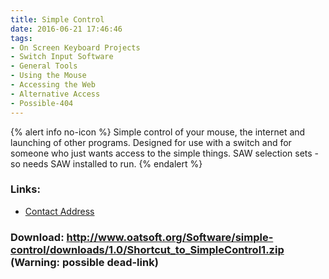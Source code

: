 ```yaml
---
title: Simple Control
date: 2016-06-21 17:46:46
tags: 
- On Screen Keyboard Projects
- Switch Input Software
- General Tools
- Using the Mouse
- Accessing the Web
- Alternative Access
- Possible-404
---
```


{% alert info no-icon %}
Simple control of your mouse, the internet and launching of other programs. Designed for use with a switch and for someone who just wants access to the simple things.  SAW selection sets - so needs SAW installed to run.
{% endalert %}

<!-- more -->



### Links:
- <a href="mailto:simon.judge@nhs.net">Contact Address</a>

### Download: http://www.oatsoft.org/Software/simple-control/downloads/1.0/Shortcut_to_SimpleControl1.zip (Warning: possible dead-link)